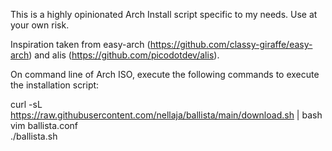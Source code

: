 This is a highly opinionated Arch Install script specific to my needs. Use at your own risk.

Inspiration taken from easy-arch (https://github.com/classy-giraffe/easy-arch) and alis (https://github.com/picodotdev/alis).

On command line of Arch ISO, execute the following commands to execute the installation script:

curl -sL https://raw.githubusercontent.com/nellaja/ballista/main/download.sh | bash
vim ballista.conf           
./ballista.sh 

